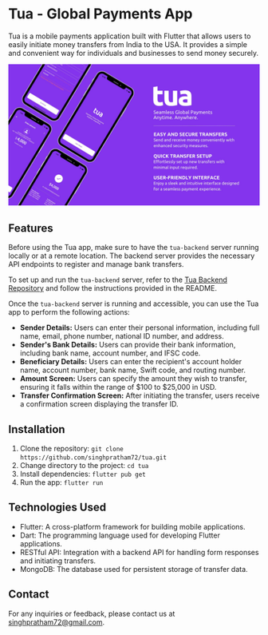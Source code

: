 # Tua - Global Payments App

Tua is a mobile payments application built with Flutter that allows users to easily initiate money transfers from India to the USA. It provides a simple and convenient way for individuals and businesses to send money securely.

![slide1](https://github.com/singhpratham72/tua/blob/2d161d2afac9280d9acc28e27b46e3a0c6d86031/tua_slide.jpg)

## Features
Before using the Tua app, make sure to have the `tua-backend` server running locally or at a remote location. The backend server provides the necessary API endpoints to register and manage bank transfers.

To set up and run the `tua-backend` server, refer to the [Tua Backend Repository](https://github.com/singhpratham72/tua-backend) and follow the instructions provided in the README.

Once the `tua-backend` server is running and accessible, you can use the Tua app to perform the following actions:

- **Sender Details:** Users can enter their personal information, including full name, email, phone number, national ID number, and address.
- **Sender's Bank Details:** Users can provide their bank information, including bank name, account number, and IFSC code.
- **Beneficiary Details:** Users can enter the recipient's account holder name, account number, bank name, Swift code, and routing number.
- **Amount Screen:** Users can specify the amount they wish to transfer, ensuring it falls within the range of $100 to $25,000 in USD.
- **Transfer Confirmation Screen:** After initiating the transfer, users receive a confirmation screen displaying the transfer ID.

## Installation

1. Clone the repository: `git clone https://github.com/singhpratham72/tua.git`
2. Change directory to the project: `cd tua`
3. Install dependencies: `flutter pub get`
4. Run the app: `flutter run`

## Technologies Used

- Flutter: A cross-platform framework for building mobile applications.
- Dart: The programming language used for developing Flutter applications.
- RESTful API: Integration with a backend API for handling form responses and initiating transfers.
- MongoDB: The database used for persistent storage of transfer data.

## Contact

For any inquiries or feedback, please contact us at singhpratham72@gmail.com.
